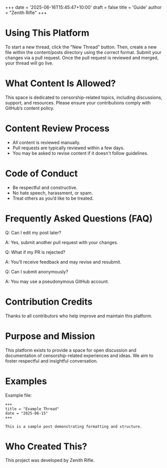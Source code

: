 +++
date = '2025-06-16T15:45:47+10:00'
draft = false
title = 'Guide'
author = "Zenith Rifle"
+++

# Using This Platform

To start a new thread, click the "New Thread" button. Then, create a new file within the content/posts directory using the correct format. Submit your changes via a pull request. Once the pull request is reviewed and merged, your thread will go live.

# What Content Is Allowed?

This space is dedicated to censorship-related topics, including discussions, support, and resources. Please ensure your contributions comply with GitHub’s content policy.

# Content Review Process

- All content is reviewed manually.
- Pull requests are typically reviewed within a few days.
- You may be asked to revise content if it doesn't follow guidelines.


# Code of Conduct

- Be respectful and constructive.
- No hate speech, harassment, or spam.
- Treat others as you’d like to be treated.

# Frequently Asked Questions (FAQ)


Q: Can I edit my post later?

A: Yes, submit another pull request with your changes.

Q: What if my PR is rejected?

A: You’ll receive feedback and may revise and resubmit.

Q: Can I submit anonymously?

A: You may use a pseudonymous GitHub account.

# Contribution Credits

Thanks to all contributors who help improve and maintain this platform.

# Purpose and Mission

This platform exists to provide a space for open discussion and documentation of censorship-related experiences and ideas. We aim to foster respectful and insightful conversation.

# Examples

Example file:
```
+++
title = "Example Thread"
date = "2025-06-15"
+++

This is a sample post demonstrating formatting and structure.
```

# Who Created This?

This project was developed by Zenith Rifle.
